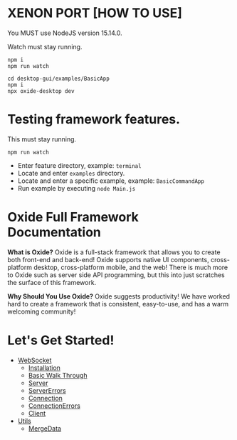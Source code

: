 # XENON PORT [HOW TO USE]
You MUST use NodeJS version 15.14.0.

Watch must stay running.
```
npm i
npm run watch
```

```
cd desktop-gui/examples/BasicApp
npm i
npx oxide-desktop dev
```

# Testing framework features.
This must stay running.
```
npm run watch
```

- Enter feature directory, example: `terminal`
- Locate and enter `examples` directory.
- Locate and enter a specific example, example: `BasicCommandApp`
- Run example by executing `node Main.js`

# Oxide Full Framework Documentation

**What is Oxide?** Oxide is a full-stack framework that allows you to create both front-end and back-end! Oxide supports native UI components, cross-platform desktop, cross-platform mobile, and the web! There is much more to Oxide such as server side API programming, but this into just scratches the surface of this framework.

**Why Should You Use Oxide?** Oxide suggests productivity! We have worked hard to create a framework that is consistent, easy-to-use, and has a warm welcoming community!

# Let's Get Started!

- [WebSocket](./WebSocket/README.md)
  - [Installation](./WebSocket/1-Installation.md)
  - [Basic Walk Through](./WebSocket/2-BasicWalkThrough.md)
  - [Server](./WebSocket/3-Server.md)
  - [ServerErrors](./WebSocket/4-ServerErrors.md)
  - [Connection](./WebSocket/5-Connection.md)
  - [ConnectionErrors](./WebSocket/6-ConnectionErrors.md)
  - [Client](./WebSocket/7-Client.md)
- [Utils](./Utils/README.md)
  - [MergeData](./Utils/MergeData.md)
